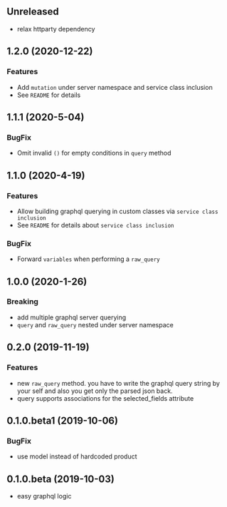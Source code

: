## Unreleased

* relax httparty dependency

## 1.2.0 (2020-12-22)

### Features
* Add `mutation` under server namespace and service class inclusion
* See `README` for details

## 1.1.1 (2020-5-04)

### BugFix
* Omit invalid `()` for empty conditions in `query` method

## 1.1.0 (2020-4-19)

### Features
* Allow building graphql querying in custom classes via `service class inclusion`
* See `README` for details about `service class inclusion`

### BugFix
* Forward `variables` when performing a `raw_query`

## 1.0.0 (2020-1-26)

### Breaking
* add multiple graphql server querying
* `query` and `raw_query` nested under server namespace


## 0.2.0 (2019-11-19)

### Features
* new `raw_query` method. you have to write the graphql query
  string by your self and also you get only the parsed json back.
* query supports associations for the selected_fields attribute

## 0.1.0.beta1 (2019-10-06)

### BugFix
* use model instead of hardcoded product


## 0.1.0.beta (2019-10-03)

* easy graphql logic
